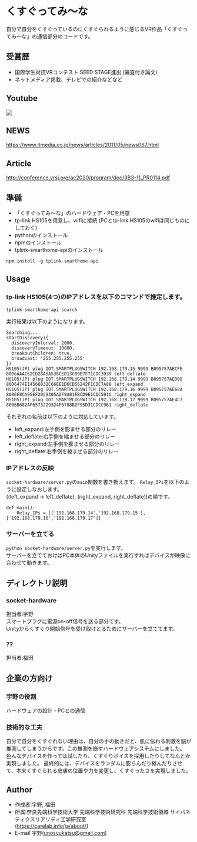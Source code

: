 # くすぐってみ〜な
自分で自分をくすぐっているのにくすぐられるように感じるVR作品「くすぐってみ〜な」の通信部分のコードです。
## 受賞歴
* 国際学生対抗VRコンテスト SEED STAGE進出 (審査付き論文)
* ネットメディア掲載、テレビでの紹介などなど
## Youtube
[![](https://img.youtube.com/vi/OhA2OhtvwsU/0.jpg)](https://www.youtube.com/watch?v=OhA2OhtvwsU)
## NEWS
https://www.itmedia.co.jp/news/articles/2011/05/news067.html
## Article
http://conference.vrsj.org/ac2020/program/doc/3B3-11_PR0114.pdf
## 準備
* 「くすぐってみ〜な」のハードウェア・PCを用意
* tp-link HS105を用意し、wifiに接続
(PCとtp-link HS105のwifiは同じものにしておく)
* pythonのインストール
* npmのインストール
* tplink-smarthome-apiのインストール
```
npm install -g tplink-smarthome-api
```
## Usage
### tp-link HS105(4つ)のIPアドレスを以下のコマンドで推定します。
```
tplink-smarthome-api search
```
実行結果は以下のようになります。

```
Searching...
startDiscovery({
  discoveryInterval: 2000,
  discoveryTimeout: 10000,
  breakoutChildren: true,
  broadcast: '255.255.255.255'
})
HS105(JP) plug IOT.SMARTPLUGSWITCH 192.168.179.15 9999 B095757AECFE 8006AAAC62CD28A5A538CED13C09B7F71CDC3939 left_deflate
HS105(JP) plug IOT.SMARTPLUGSWITCH 192.168.179.14 9999 B095757AED08 8006474E14566832C66EE1D6CD56242F1CDC7A88 left_expand
HS105(JP) plug IOT.SMARTPLUGSWITCH 192.168.179.16 9999 B095757AE68A 8006F8CA95EF20C9305A2F9A01FBCD9E1CDC591C right_expand
HS105(JP) plug IOT.SMARTPLUGSWITCH 192.168.179.17 9999 B095757AE4C7 8006B682AF6573229324F6788B2F95D31CDCC961 right_deflate
```
それぞれの名前は以下のように対応しています。
* left_expand:左手側を膨ませる部分のリレー
* left_deflate:右手側を縮ませる部分のリレー
* right_expand:左手側を膨ませる部分のリレー
* right_deflate:右手側を縮ませる部分のリレー
### IPアドレスの反映
`socket-hardware/server.py`の`main`関数を書き換えます。
`Relay_IPs`を以下のように設定しなおします。<br>((left_expand -> left_deflate), (right_expand, right_deflate))の順です。
```
def main():
    Relay_IPs = [['192.168.179.14','192.168.179.15'],['192.168.179.16','192.168.179.17']]
```
### サーバーを立てる
`python socket-hardware/server.py`を実行します。<br>
サーバーを立てておけばPC本体のUnityファイルを実行すればデバイスが映像に合わせて動きます。

## ディレクトリ説明
### socket-hardware
担当者:宇野<br>
スマートプラグに電源on-off信号を送る部分です。<br>
Unityからくすぐり開始信号を受け取けとるためにサーバーを立ててます。
### ??
担当者:福田
## 企業の方向け
### 宇野の役割
ハードウェアの設計・PCとの通信
### 技術的な工夫
自分で自分をくすぐれない理由は、自分の手の動きだと、肌に伝わる刺激を脳が推測してしまうからです。この推測を崩すハードウェアシステムにしました。
色んなデバイスを作っては試したり、くすぐりボイスを採用したりしてなんとか実現しました。
最終的には、デバイスをランダムに膨らんだり縮んだりさせて、本来くすぐられる皮膚の位置や力を変更し、くすぐったさを実現しました。
## Author 
* 作成者:宇野, 福田
* 所属:奈良先端科学技術大学 先端科学技術研究科 先端科学技術領域 サイバネティクスリアリティ工学研究室 <br>(https://carelab.info/ja/about/)
* E-mail
宇野(unosyukatsu@gmail.com)

